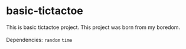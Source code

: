 # basic-tictactoe
This is basic tictactoe project. This project was born from my boredom.<br>
<br>
Dependencies: ```random``` ```time```
